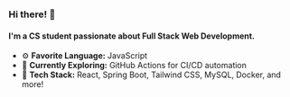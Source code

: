 ### Hi there! 👋

#### I'm a CS student passionate about **Full Stack Web Development**.

- ⚙️ **Favorite Language:** JavaScript 
- 🌱 **Currently Exploring:** GitHub Actions for CI/CD automation
- 🚀 **Tech Stack:** React, Spring Boot, Tailwind CSS, MySQL, Docker, and more!

<!--
**marcobantoli/marcobantoli** is a ✨ _special_ ✨ repository because its `README.md` (this file) appears on your GitHub profile.

Here are some ideas to get you started:

- 🔭 I’m currently working on ...
- 🌱 I’m currently learning ...
- 👯 I’m looking to collaborate on ...
- 🤔 I’m looking for help with ...
- 💬 Ask me about ...
- 📫 How to reach me: ...
- 😄 Pronouns: ...
- ⚡ Fun fact: ...
-->
